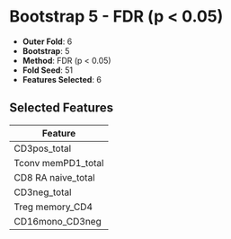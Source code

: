 # Bootstrap 5 - FDR (p < 0.05)

- **Outer Fold**: 6
- **Bootstrap**: 5
- **Method**: FDR (p < 0.05)
- **Fold Seed**: 51
- **Features Selected**: 6

## Selected Features

| Feature |
|---------|
| CD3pos_total |
| Tconv memPD1_total |
| CD8 RA naive_total |
| CD3neg_total |
| Treg memory_CD4 |
| CD16mono_CD3neg |
